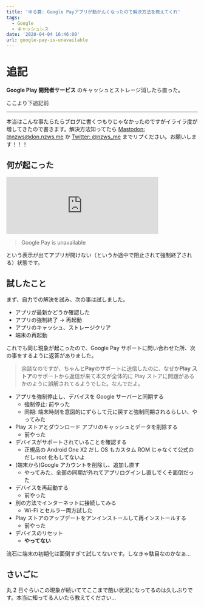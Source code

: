 ```yaml
---
title: 'ゆる募: Google Payアプリが動かんくなったので解決方法を教えてくれ'
tags:
  - Google
  - キャッシュレス
date: '2020-04-04 16:46:00'
url: google-pay-is-unavailable
---
```


# 追記

**Google Play 開発者サービス** のキャッシュとストレージ消したら直った。

ここより下追記前

---

本当はこんな事たらたらブログに書くつもりじゃなかったのですがイライラ度が増してきたので書きます。解決方法知ってたら [Mastodon: @nzws@don.nzws.me](https://don.nzws.me/@nzws) か [Twitter: @nzws_me](https://twitter.com/nzws_me) までリプください。お願いします！！！

## 何が起こった

<iframe src="https://don.nzws.me/@nzws/103936163125647012/embed" class="mastodon-embed" style="max-width: 100%; border: 0" width="400" allowfullscreen="allowfullscreen"></iframe>

> Google Pay is unavailable

という表示が出てアプリが開けない（というか途中で阻止されて強制終了される）状態です。

## 試したこと

まず、自力での解決を試み、次の事は試しました。

- アプリが最新かどうか確認した
- アプリの強制終了 → 再起動
- アプリのキャッシュ、ストレージクリア
- 端末の再起動

これでも同じ現象が起こったので、Google Pay サポートに問い合わせた所、次の事をするように返答がありました。

> 余談なのですが、ちゃんと**Pay**のサポートに送信したのに、なぜか**Play ストア**のサポートから返信が来て本文が全体的に Play ストアに問題があるかのように誤解されてるようでした。なんでだよ。

- アプリを強制停止し、デバイスを Google サーバーと同期する
  - 強制停止: 前やった
  - 同期: 端末時刻を意図的にずらして元に戻すと強制同期されるらしい、やってみた
- Play ストアとダウンロード アプリのキャッシュとデータを削除する
  - 前やった
- デバイスがサポートされていることを確認する
  - 正規品の Android One X2 だし OS もカスタム ROM じゃなくて公式のだし root 化もしてないよ
- (端末から)Google アカウントを削除し、追加し直す
  - やってみた、全部の同期が外れてアプリログインし直しでくそ面倒だった
- デバイスを再起動する
  - 前やった
- 別の方法でインターネットに接続してみる
  - Wi-Fi とセルラー両方試した
- Play ストアのアップデートをアンインストールして再インストールする
  - 前やった
- デバイスのリセット
  - **やってない**

流石に端末の初期化は面倒すぎて試してないです。しなきゃ駄目なのかなぁ...

## さいごに

丸 2 日ぐらいこの現象が続いててここまで酷い状況になってるのは久しぶりです。本当に知ってる人いたら教えてください...

<script src="https://assets-don.nzws.me/embed.js" async="async"></script>

